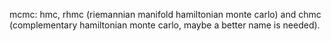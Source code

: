 mcmc: hmc, rhmc (riemannian manifold hamiltonian monte carlo) and chmc (complementary hamiltonian monte carlo, maybe a better name is needed).
